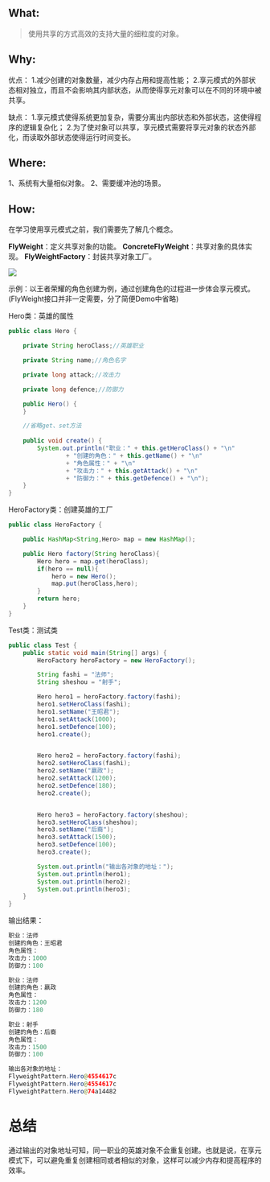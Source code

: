 ## What:

>使用共享的方式高效的支持大量的细粒度的对象。

## Why:
优点：
1.减少创建的对象数量，减少内存占用和提高性能；
2.享元模式的外部状态相对独立，而且不会影响其内部状态，从而使得享元对象可以在不同的环境中被共享。

缺点：
1.享元模式使得系统更加复杂，需要分离出内部状态和外部状态，这使得程序的逻辑复杂化； 
2.为了使对象可以共享，享元模式需要将享元对象的状态外部化，而读取外部状态使得运行时间变长。
## Where:

1、系统有大量相似对象。 
2、需要缓冲池的场景。

## How:

在学习使用享元模式之前，我们需要先了解几个概念。

**FlyWeight**：定义共享对象的功能。
**ConcreteFlyWeight**：共享对象的具体实现。
**FlyWeightFactory**：封装共享对象工厂。


![](https://raw.githubusercontent.com/MuggleLee/PicGo/master/%E8%AE%BE%E8%AE%A1%E6%A8%A1%E5%BC%8F/%E4%BA%AB%E5%85%83%E6%A8%A1%E5%BC%8F/Pattern-Flyweight.png)

示例：以王者荣耀的角色创建为例，通过创建角色的过程进一步体会享元模式。(FlyWeight接口并非一定需要，分了简便Demo中省略)

Hero类：英雄的属性
```java
public class Hero {

    private String heroClass;//英雄职业

    private String name;//角色名字

    private long attack;//攻击力

    private long defence;//防御力

    public Hero() {
    }

    //省略get、set方法
    
    public void create() {
        System.out.println("职业：" + this.getHeroClass() + "\n"
                + "创建的角色：" + this.getName() + "\n"
                + "角色属性：" + "\n"
                + "攻击力：" + this.getAttack() + "\n"
                + "防御力：" + this.getDefence() + "\n");
    }
}
```
HeroFactory类：创建英雄的工厂
```java
public class HeroFactory {

    public HashMap<String,Hero> map = new HashMap();

    public Hero factory(String heroClass){
        Hero hero = map.get(heroClass);
        if(hero == null){
            hero = new Hero();
            map.put(heroClass,hero);
        }
        return hero;
    }
}
```
Test类：测试类
```java
public class Test {
    public static void main(String[] args) {
        HeroFactory heroFactory = new HeroFactory();

        String fashi = "法师";
        String sheshou = "射手";

        Hero hero1 = heroFactory.factory(fashi);
        hero1.setHeroClass(fashi);
        hero1.setName("王昭君");
        hero1.setAttack(1000);
        hero1.setDefence(100);
        hero1.create();


        Hero hero2 = heroFactory.factory(fashi);
        hero2.setHeroClass(fashi);
        hero2.setName("嬴政");
        hero2.setAttack(1200);
        hero2.setDefence(180);
        hero2.create();


        Hero hero3 = heroFactory.factory(sheshou);
        hero3.setHeroClass(sheshou);
        hero3.setName("后裔");
        hero3.setAttack(1500);
        hero3.setDefence(100);
        hero3.create();

        System.out.println("输出各对象的地址：");
        System.out.println(hero1);
        System.out.println(hero2);
        System.out.println(hero3);
    }
}
```
输出结果：
```java
职业：法师
创建的角色：王昭君
角色属性：
攻击力：1000
防御力：100

职业：法师
创建的角色：嬴政
角色属性：
攻击力：1200
防御力：180

职业：射手
创建的角色：后裔
角色属性：
攻击力：1500
防御力：100

输出各对象的地址：
FlyweightPattern.Hero@4554617c
FlyweightPattern.Hero@4554617c
FlyweightPattern.Hero@74a14482
```

# 总结

通过输出的对象地址可知，同一职业的英雄对象不会重复创建。也就是说，在享元模式下，可以避免重复创建相同或者相似的对象，这样可以减少内存和提高程序的效率。









